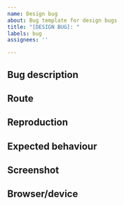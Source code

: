 ```yaml
---
name: Design bug
about: Bug template for design bugs
title: "[DESIGN BUG]: "
labels: bug
assignees: ''

---
```


## Bug description

## Route

## Reproduction

## Expected behaviour

## Screenshot

## Browser/device

